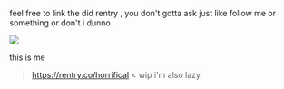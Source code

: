 feel free to link the did rentry , you don't gotta ask just like follow me or something or don't i dunno

![](https://i.imgur.com/RSBJ47o.png)

this is me
> https://rentry.co/horrifical < wip i'm also lazy
